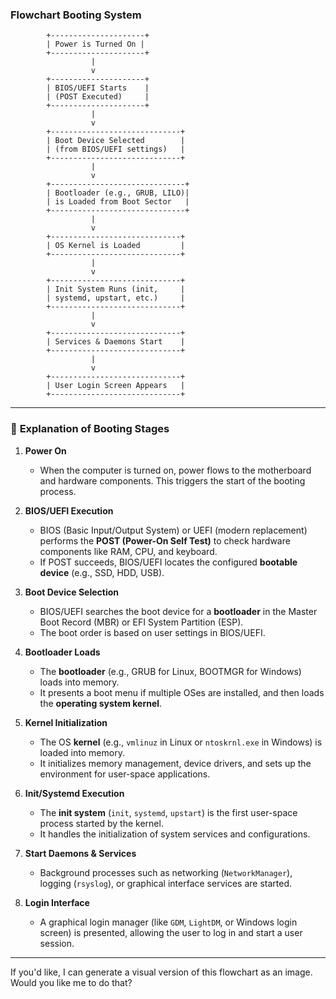###  Flowchart Booting System

```plaintext
        +---------------------+
        | Power is Turned On |
        +---------------------+
                  |
                  v
        +---------------------+
        | BIOS/UEFI Starts    |
        | (POST Executed)     |
        +---------------------+
                  |
                  v
        +-----------------------------+
        | Boot Device Selected        |
        | (from BIOS/UEFI settings)   |
        +-----------------------------+
                  |
                  v
        +------------------------------+
        | Bootloader (e.g., GRUB, LILO)|
        | is Loaded from Boot Sector   |
        +------------------------------+
                  |
                  v
        +-----------------------------+
        | OS Kernel is Loaded         |
        +-----------------------------+
                  |
                  v
        +-----------------------------+
        | Init System Runs (init,     |
        | systemd, upstart, etc.)     |
        +-----------------------------+
                  |
                  v
        +-----------------------------+
        | Services & Daemons Start    |
        +-----------------------------+
                  |
                  v
        +-----------------------------+
        | User Login Screen Appears   |
        +-----------------------------+
```

---

### 📝 **Explanation of Booting Stages**

1. **Power On**

   * When the computer is turned on, power flows to the motherboard and hardware components. This triggers the start of the booting process.

2. **BIOS/UEFI Execution**

   * BIOS (Basic Input/Output System) or UEFI (modern replacement) performs the **POST (Power-On Self Test)** to check hardware components like RAM, CPU, and keyboard.
   * If POST succeeds, BIOS/UEFI locates the configured **bootable device** (e.g., SSD, HDD, USB).

3. **Boot Device Selection**

   * BIOS/UEFI searches the boot device for a **bootloader** in the Master Boot Record (MBR) or EFI System Partition (ESP).
   * The boot order is based on user settings in BIOS/UEFI.

4. **Bootloader Loads**

   * The **bootloader** (e.g., GRUB for Linux, BOOTMGR for Windows) loads into memory.
   * It presents a boot menu if multiple OSes are installed, and then loads the **operating system kernel**.

5. **Kernel Initialization**

   * The OS **kernel** (e.g., `vmlinuz` in Linux or `ntoskrnl.exe` in Windows) is loaded into memory.
   * It initializes memory management, device drivers, and sets up the environment for user-space applications.

6. **Init/Systemd Execution**

   * The **init system** (`init`, `systemd`, `upstart`) is the first user-space process started by the kernel.
   * It handles the initialization of system services and configurations.

7. **Start Daemons & Services**

   * Background processes such as networking (`NetworkManager`), logging (`rsyslog`), or graphical interface services are started.

8. **Login Interface**

   * A graphical login manager (like `GDM`, `LightDM`, or Windows login screen) is presented, allowing the user to log in and start a user session.

---

If you'd like, I can generate a visual version of this flowchart as an image. Would you like me to do that?
